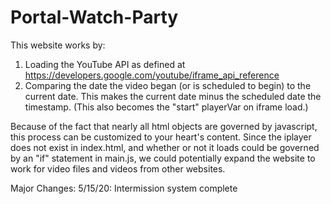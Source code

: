 # Portal-Watch-Party
This website works by:
1. Loading the YouTube API as defined at https://developers.google.com/youtube/iframe_api_reference
2. Comparing the date the video began (or is scheduled to begin) to the current date. This makes the current date minus the scheduled date the timestamp. (This also becomes the "start" playerVar on iframe load.)

Because of the fact that nearly all html objects are governed by javascript, this process can be customized to your heart's content. Since the iplayer does not exist in index.html, and whether or not it loads could be governed by an "if" statement in main.js, we could potentially expand the website to work for video files and videos from other websites.

Major Changes:
5/15/20: Intermission system complete
